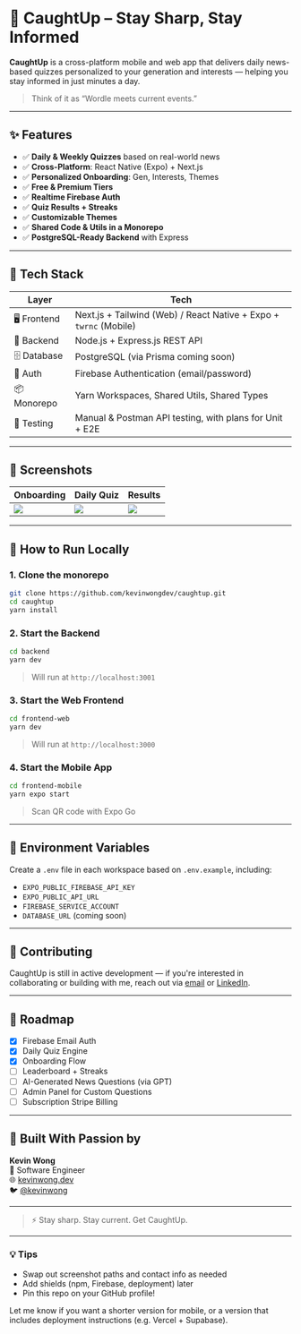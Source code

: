 
# 🧠 CaughtUp – Stay Sharp, Stay Informed

**CaughtUp** is a cross-platform mobile and web app that delivers daily news-based quizzes personalized to your generation and interests — helping you stay informed in just minutes a day.

> Think of it as “Wordle meets current events.”

---

## ✨ Features

- ✅ **Daily & Weekly Quizzes** based on real-world news
- ✅ **Cross-Platform**: React Native (Expo) + Next.js
- ✅ **Personalized Onboarding**: Gen, Interests, Themes
- ✅ **Free & Premium Tiers**
- ✅ **Realtime Firebase Auth**
- ✅ **Quiz Results + Streaks**
- ✅ **Customizable Themes**
- ✅ **Shared Code & Utils in a Monorepo**
- ✅ **PostgreSQL-Ready Backend** with Express

---

## 🔧 Tech Stack

| Layer       | Tech                                                                 |
|-------------|----------------------------------------------------------------------|
| 🖥 Frontend  | Next.js + Tailwind (Web) / React Native + Expo + `twrnc` (Mobile)    |
| 🧠 Backend   | Node.js + Express.js REST API                                        |
| 🗄 Database  | PostgreSQL (via Prisma coming soon)                                  |
| 🔐 Auth      | Firebase Authentication (email/password)                             |
| 📦 Monorepo  | Yarn Workspaces, Shared Utils, Shared Types                         |
| 🧪 Testing   | Manual & Postman API testing, with plans for Unit + E2E             |

---

## 📸 Screenshots

| Onboarding | Daily Quiz | Results |
|------------|------------|---------|
| ![](assets/screens/onboarding.png) | ![](assets/screens/quiz.png) | ![](assets/screens/results.png) |

---

## 🚀 How to Run Locally

### 1. Clone the monorepo

```bash
git clone https://github.com/kevinwongdev/caughtup.git
cd caughtup
yarn install
```

### 2. Start the Backend

```bash
cd backend
yarn dev
```

> Will run at `http://localhost:3001`

### 3. Start the Web Frontend

```bash
cd frontend-web
yarn dev
```

> Will run at `http://localhost:3000`

### 4. Start the Mobile App

```bash
cd frontend-mobile
yarn expo start
```

> Scan QR code with Expo Go

---

## 🔐 Environment Variables

Create a `.env` file in each workspace based on `.env.example`, including:

- `EXPO_PUBLIC_FIREBASE_API_KEY`
- `EXPO_PUBLIC_API_URL`
- `FIREBASE_SERVICE_ACCOUNT`
- `DATABASE_URL` (coming soon)

---

## 🤝 Contributing

CaughtUp is still in active development — if you're interested in collaborating or building with me, reach out via [email](mailto:kevin@example.com) or [LinkedIn](https://www.linkedin.com/in/kevin-wong/).

---

## 📌 Roadmap

- [x] Firebase Email Auth
- [x] Daily Quiz Engine
- [x] Onboarding Flow
- [ ] Leaderboard + Streaks
- [ ] AI-Generated News Questions (via GPT)
- [ ] Admin Panel for Custom Questions
- [ ] Subscription Stripe Billing

---

## 🙌 Built With Passion by

**Kevin Wong**  
💼 Software Engineer  
🌐 [kevinwong.dev](https://kevinwong.dev)  
🐦 [@kevinwong](https://twitter.com/kevinwong)

---

> ⚡️ Stay sharp. Stay current. Get CaughtUp.

---

### 💡 Tips

- Swap out screenshot paths and contact info as needed
- Add shields (npm, Firebase, deployment) later
- Pin this repo on your GitHub profile!

Let me know if you want a shorter version for mobile, or a version that includes deployment instructions (e.g. Vercel + Supabase).
